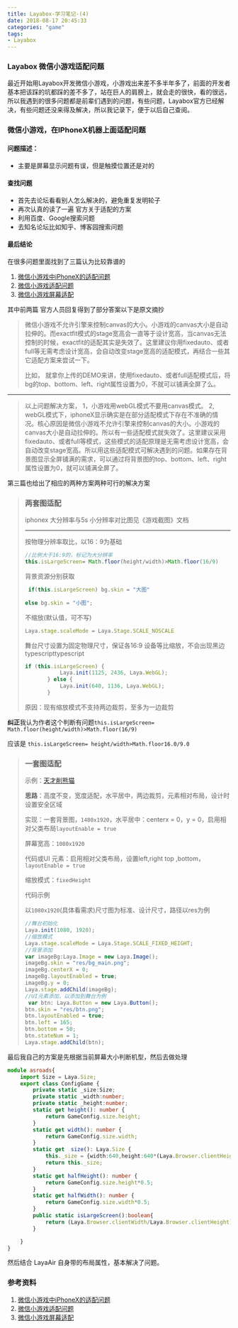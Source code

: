 ```yaml
---
title: Layabox-学习笔记-(4)
date: 2018-08-17 20:45:33
categories: "game"
tags:
- Layabox
---
```


### Layabox 微信小游戏适配问题

最近开始用Layabox开发微信小游戏，小游戏出来差不多半年多了，前面的开发者基本把该踩的坑都踩的差不多了，站在巨人的肩膀上，就会走的很快，看的很远，所以我遇到的很多问题都是前辈们遇到的问题，有些问题，Layabox官方已经解决，有些问题还没来得及解决，所以我记录下，便于以后自己查阅。

<!-- more -->

### 微信小游戏，在IPhoneX机器上面适配问题

#### 问题描述：

- 主要是屏幕显示问题有误，但是触摸位置还是对的

#### 查找问题

- 首先去论坛看看别人怎么解决的，避免重复发明轮子
- 再次认真的读了一遍 官方关于适配的方案
- 利用百度、Google搜索问题
- 去知名论坛比如知乎、博客园搜索问题

#### 最后结论

在很多问题里面找到了三篇认为比较靠谱的

1. [微信小游戏中iPhoneX的适配问题](https://ask.layabox.com/question/15359)
2. [微信小游戏适配问题](https://ask.layabox.com/question/14023)
3. [微信小游戏屏幕适配](https://tianbozhang.coding.me/minigame-screenadaptation.html)

其中前两篇 官方人员回复得到了部分答案以下是原文摘抄

> 微信小游戏不允许引擎来控制canvas的大小。小游戏的canvas大小是自动拉伸的。而exactfit模式的stage宽高会一直等于设计宽高，当canvas无法控制的时候，exactfit的适配其实是失效了。这里建议你用fixedauto、或者full等无需考虑设计宽高，会自动改变stage宽高的适配模式，再结合一些其它适配方案来尝试一下。
>
> 比如，
> 就拿你上传的DEMO来讲，使用fixedauto、或者full适配模式后，将bg的top、bottom、left、right属性设置为0，不就可以铺满全屏了么。

------

> 以上问题解决方案，
> 1，小游戏用webGL模式不要用canvas模式。
> 2, webGL模式下，iphoneX显示确实是在部分适配模式下存在不准确的情况。核心原因是微信小游戏不允许引擎来控制canvas的大小。小游戏的canvas大小是自动拉伸的。所以有一些适配模式就失效了。这里建议采用fixedauto、或者full等模式，这些模式的适配原理是无需考虑设计宽高，会自动改变stage宽高。所以用这些适配模式可解决遇到的问题。如果存在背景图显示全屏铺满的需求，可以通过将背景图的top、bottom、left、right属性设置为0，就可以铺满全屏了。

第三篇也给出了相应的两种方案两种可行的解决方案

> ### 两套图适配
>
> iphonex 大分辨率与5s 小分辨率对比图见《游戏截图》文档
>
> ------
>
> 按物理分辨率取比，以16：9为基础
>
> ```typescript
> //比例大于16:9的，标记为大分辨率
> this.isLargeScreen= Math.floor(height/width)>Math.floor(16/9)
> ```
>
> 背景资源分别获取
>
> ```typescript
>  if(this.isLargeScreen) bg.skin = "大图"
>  
> else bg.skin = "小图";
> ```
>
> 不缩放(默认值，可不写)
>
> ```typescript
> Laya.stage.scaleMode = Laya.Stage.SCALE_NOSCALE
> ```
>
> 舞台尺寸设置为固定物理尺寸，保证各16:9 设备等比缩放，不会出现黑边typescripttypescript
>
> ```typescript
> if (this.isLargeScreen) {
>            Laya.init(1125, 2436, Laya.WebGL);
>        } else {
>            Laya.init(640, 1136, Laya.WebGL);
>        }
> ```
>
> 原因：现有缩放模式不支持两边裁剪，至多为一边裁剪

**纠正**我认为作者这个判断有问题`this.isLargeScreen= Math.floor(height/width)>Math.floor(16/9)`

应该是 `this.isLargeScreen= height/width>Math.floor16.0/9.0`

> ### 一套图适配
>
> 示例：[天才削熊猫](http://tcxxm.y2game.net/)
>
> **思路**：高度不变，宽度适配，水平居中，两边裁剪，元素相对布局，设计时设置安全区域
>
> 实现：一套背景图，`1480x1920`，水平居中：centerx = 0，y = 0，启用相对父类布局`layoutEnable = true`
>
> 屏幕宽高：`1080x1920`
>
> 代码或UI 元素：启用相对父类布局，设置left,right top ,bottom，`layoutEnable = true`
>
> 缩放模式：`fixedHeight`
>
> 代码示例
>
> 以`1080x1920`(具体看需求)尺寸图为标准、设计尺寸，路径以res为例
>
> ```typescript
> //舞台初始化
> Laya.init(1080, 1920);
> //缩放模式
> Laya.stage.scaleMode = Laya.Stage.SCALE_FIXED_HEIGHT;
> //背景添加
> var imageBg:Laya.Image = new Laya.Image();  
> imageBg.skin = "res/bg_main.png";
> imageBg.centerX = 0;
> imageBg.layoutEnabled = true;
> imageBg.y = 0;
> Laya.stage.addChild(imageBg);
> //UI元素添加，以添加到舞台为例
>  var btn: Laya.Button = new Laya.Button();
> btn.skin = "res/btn.png";
> btn.layoutEnabled = true;
> btn.left = 165;
> btn.bottom = 50;
> btn.stateNum = 1;
> Laya.stage.addChild(btn);
> ```
>
>

最后我自己的方案是先根据当前屏幕大小判断机型，然后去做处理

```typescript
module asroads{
    import Size = Laya.Size;
    export class ConfigGame {
        private static _size:Size;
        private static _width:number;
        private static _height:number;
        static get height(): number {
            return GameConfig.size.height;
        }
        static get width(): number {
            return GameConfig.size.width;
        }
        static get  size(): Laya.Size {
            this._size = {width:640,height:640*(Laya.Browser.clientHeight/Laya.Browser.clientWidth)};
            return this._size;
        }
        static get halfHeight(): number {
            return GameConfig.size.height*0.5;
        }
        static get halfWidth(): number {
            return GameConfig.size.width*0.5;
        }
        public static isLargeScreen():boolean{
            return (Laya.Browser.clientWidth/Laya.Browser.clientHeight)<=(414/896)?true:false;
        }

    }
}
```

然后结合 LayaAir 自身带的布局属性，基本解决了问题。

### 参考资料

1. [微信小游戏中iPhoneX的适配问题](https://ask.layabox.com/question/15359)
2. [微信小游戏适配问题](https://ask.layabox.com/question/14023)
3. [微信小游戏屏幕适配](https://tianbozhang.coding.me/minigame-screenadaptation.html)



